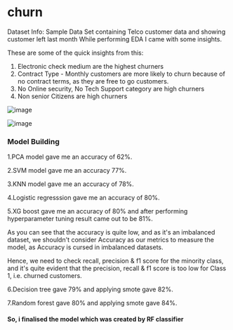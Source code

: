 # churn
Dataset Info: Sample Data Set containing Telco customer data and showing customer left last month
While performing EDA I came with some insights.

These are some of the quick insights from this:
1. Electronic check medium are the highest churners
2. Contract Type - Monthly customers are more likely to churn because of no contract terms, as they are free to go customers.
3. No Online security, No Tech Support category are high churners
4. Non senior Citizens are high churners


![image](https://user-images.githubusercontent.com/66546997/120060895-0193bd00-c078-11eb-80b1-1b565689de24.png)



![image](https://user-images.githubusercontent.com/66546997/120060921-21c37c00-c078-11eb-9770-2410636f39cb.png)



### Model Building
1.PCA model gave me an accuracy of 62%.

2.SVM model gave me an accuracy 77%.

3.KNN model gave me an accuracy of 78%.

4.Logistic regresssion gave me an accuracy of 80%.

5.XG boost gave me an accuracy of 80% and after performing hyperparameter tuning result came out to be 81%.

As you can see that the accuracy is quite low, and as it's an imbalanced dataset, we shouldn't consider Accuracy as our metrics to measure the model, as Accuracy is cursed in imbalanced datasets.

Hence, we need to check recall, precision & f1 score for the minority class, and it's quite evident that the precision, recall & f1 score is too low for Class 1, i.e. churned customers.


6.Decision tree gave 79% and applying smote gave 82%.

7.Random forest gave 80% and applying smote gave 84%.

#### So, i finalised the model which was created by RF classifier

